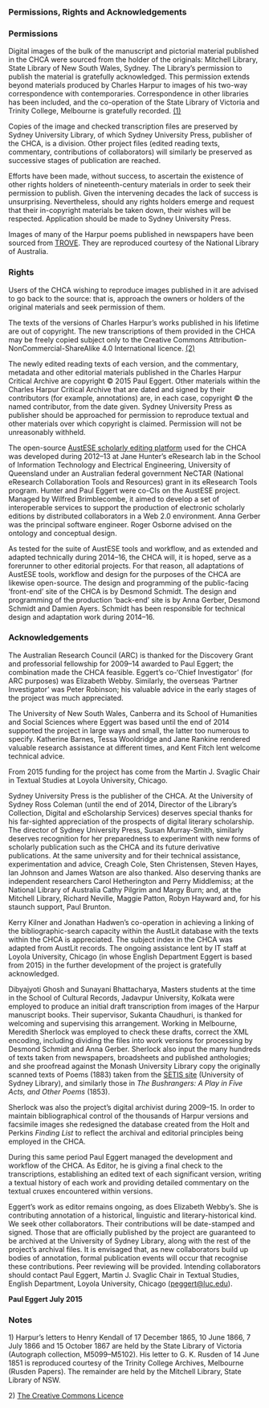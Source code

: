 ### **Permissions, Rights and Acknowledgements**

### Permissions
Digital images of the bulk of the manuscript and pictorial material published in the CHCA were sourced from the holder of the originals: Mitchell Library, State Library of New South Wales, Sydney. The Library’s permission to publish the material is gratefully acknowledged. This permission extends beyond materials produced by Charles Harpur to images of his two-way correspondence with contemporaries. Correspondence in other libraries has been included, and the co-operation of the State Library of Victoria and Trinity College, Melbourne is gratefully recorded. [(1)](#FN1)

Copies of the image and checked transcription files are preserved by Sydney University Library, of which Sydney University Press, publisher of the CHCA, is a division. Other project files (edited reading texts, commentary, contributions of collaborators) will similarly be preserved as successive stages of publication are reached.

Efforts have been made, without success, to ascertain the existence of other rights holders of nineteenth-century materials in order to seek their permission to publish. Given the intervening decades the lack of success is unsurprising. Nevertheless, should any rights holders emerge and request that their in-copyright materials be taken down, their wishes will be respected. Application should be made to Sydney University Press.

Images of many of the Harpur poems published in newspapers have been sourced from [TROVE](http://trove.nla.gov.au). They are reproduced courtesy of the National Library of Australia.

### Rights
Users of the CHCA wishing to reproduce images published in it are advised to go back to the source: that is, approach the owners or holders of the original materials and seek permission of them. 

The texts of the versions of Charles Harpur’s works published in his lifetime are out of copyright. The new transcriptions of them provided in the CHCA may be freely copied subject only to the Creative Commons Attribution-NonCommercial-ShareAlike 4.0 International licence. [(2)](#FN2)

The newly edited reading texts of each version, and the commentary, metadata and other editorial materials published in the Charles Harpur Critical Archive are copyright © 2015 Paul Eggert. Other materials within the Charles Harpur Critical Archive that are dated and signed by their contributors (for example, annotations) are, in each case, copyright © the named contributor, from the date given. Sydney University Press as publisher should be approached for permission to reproduce textual and other materials over which copyright is claimed. Permission will not be unreasonably withheld.

The open-source [AustESE scholarly editing platform](http://www.austese.net) used for the CHCA was developed during 2012–13 at Jane Hunter’s eResearch lab in the School of Information Technology and Electrical Engineering, University of Queensland under an Australian federal government NeCTAR (National eResearch Collaboration Tools and Resources) grant in its eResearch Tools program. Hunter and Paul Eggert were co-CIs on the AustESE project. Managed by Wilfred Brimblecombe, it aimed to develop a set of interoperable services to support the production of electronic scholarly editions by distributed collaborators in a Web 2.0 environment. Anna Gerber was the principal software engineer. Roger Osborne advised on the ontology and conceptual design. 

As tested for the suite of AustESE tools and workflow, and as extended and adapted technically during 2014–16, the CHCA will, it is hoped, serve as a forerunner to other editorial projects. For that reason, all adaptations of AustESE tools, workflow and design for the purposes of the CHCA are likewise open-source. The design and programming of the public-facing ‘front-end’ site of the CHCA is by Desmond Schmidt. The design and programming of the production ‘back-end’ site is by Anna Gerber, Desmond Schmidt and Damien Ayers. Schmidt has been responsible for technical design and adaptation work during 2014–16.

### Acknowledgements
The Australian Research Council (ARC) is thanked for the Discovery Grant and professorial fellowship for 2009–14 awarded to Paul Eggert; the combination made the CHCA feasible. Eggert’s co-‘Chief Investigator’ (for ARC purposes) was Elizabeth Webby. Similarly, the overseas ‘Partner Investigator’ was Peter Robinson; his valuable advice in the early stages of the project was much appreciated. 

The University of New South Wales, Canberra and its School of Humanities and Social Sciences where Eggert was based until the end of 2014 supported the project in large ways and small, the latter too numerous to specify. Katherine Barnes, Tessa Wooldridge and Jane Rankine rendered valuable research assistance at different times, and Kent Fitch lent welcome technical advice.

From 2015 funding for the project has come from the Martin J. Svaglic Chair in Textual Studies at Loyola University, Chicago.
 
Sydney University Press is the publisher of the CHCA. At the University of Sydney Ross Coleman (until the end of 2014, Director of the Library’s Collection, Digital and eScholarship Services) deserves special thanks for his far-sighted appreciation of the prospects of digital literary scholarship. The director of Sydney University Press, Susan Murray-Smith, similarly deserves recognition for her preparedness to experiment with new forms of scholarly publication such as the CHCA and its future derivative publications. At the same university and for their technical assistance, experimentation and advice, Creagh Cole, Sten Christensen, Steven Hayes, Ian Johnson and James Watson are also thanked. Also deserving thanks are independent researchers Carol Hetherington and Perry Middlemiss; at the National Library of Australia Cathy Pilgrim and Margy Burn; and, at the Mitchell  Library, Richard Neville, Maggie Patton, Robyn Hayward and, for his staunch support, Paul Brunton.

Kerry Kilner and Jonathan Hadwen’s co-operation in achieving a linking of the bibliographic-search capacity within the AustLit database with the texts within the CHCA is appreciated. The subject index in the CHCA was adapted from AustLit records. The ongoing assistance lent by IT staff at Loyola University, Chicago (in whose English Department Eggert is based from 2015) in the further development of the project is gratefully acknowledged.

Dibyajyoti Ghosh and Sunayani Bhattacharya, Masters students at the time in the School of Cultural Records, Jadavpur University, Kolkata were employed to produce an initial draft transcription from images of the Harpur manuscript books. Their supervisor, Sukanta Chaudhuri, is thanked for welcoming and supervising this arrangement. Working in Melbourne, Meredith Sherlock was employed to check these drafts, correct the XML encoding, including dividing the files into work versions for processing by Desmond Schmidt and Anna Gerber. Sherlock also input the many hundreds of texts taken from newspapers, broadsheets and published anthologies; and she proofread against the Monash University Library copy the originally scanned texts of Poems (1883) taken from the [SETIS site](http://setis.library.usyd.edu.au/ozedits/harpur) (University of Sydney Library), and similarly those in *The Bushrangers: A Play in Five Acts, and Other Poems* (1853).

Sherlock was also the project’s digital archivist during 2009–15. In order to maintain bibliographical control of the thousands of Harpur versions and facsimile images she redesigned the database created from the Holt and Perkins *Finding List* to reflect the archival and editorial principles being employed in the CHCA.

During this same period Paul Eggert managed the development and workflow of the CHCA. As Editor, he is giving a final check to the transcriptions, establishing an edited text of each significant version, writing a textual history of each work and providing detailed commentary on the textual cruxes encountered within versions.

Eggert’s work as editor remains ongoing, as does Elizabeth Webby’s. She is contributing annotation of a historical, linguistic and literary-historical kind. We seek other collaborators. Their contributions will be date-stamped and signed. Those that are officially published by the project are guaranteed to be archived at the University of Sydney Library, along with the rest of the project’s archival files. It is envisaged that, as new collaborators build up bodies of annotation, formal publication events will occur that recognise these contributions. Peer reviewing will be provided. Intending collaborators should contact Paul Eggert, Martin J. Svaglic Chair in Textual Studies, English Department, Loyola University, Chicago (peggert@luc.edu).

**Paul Eggert
July 2015**

### Notes
<a name=FN1>1)</a> Harpur’s letters to Henry Kendall of 17 December 1865, 10 June 1866, 7 July 1866 and 15 October 1867 are held by the State Library of Victoria (Autograph collection, M5099–M5102). His letter to G. K. Rusden of 14 June 1851 is reproduced courtesy of the Trinity College Archives, Melbourne (Rusden Papers). The remainder are held by the Mitchell Library, State Library of NSW.

<a name=FN2>2)</a> [The Creative Commons Licence](http://creativecommons.org/licenses/by-nc-sa/4.0/)

